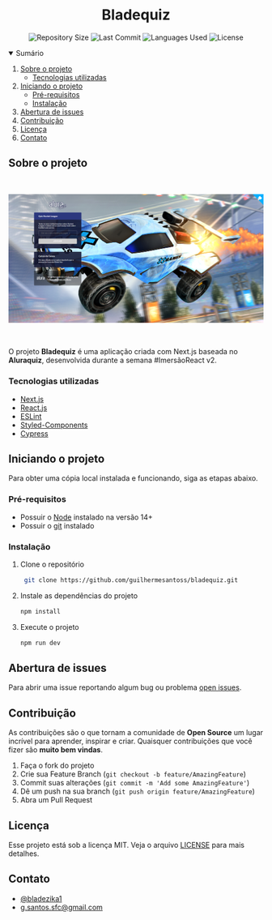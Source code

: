 <h1 align="center">Bladequiz</h1>

<p align="center">
  <img src="https://img.shields.io/github/repo-size/guilhermesantoss/bladequiz?style=for-the-badge&color=darkblue" alt="Repository Size" />
  <img src="https://img.shields.io/github/last-commit/guilhermesantoss/bladequiz?style=for-the-badge&color=darkblue" alt="Last Commit" />
  <img src="https://img.shields.io/github/languages/count/guilhermesantoss/bladequiz?style=for-the-badge&color=darkblue" alt="Languages Used" />
  <img src="https://img.shields.io/github/license/guilhermesantoss/bladequiz?style=for-the-badge&color=darkblue" alt="License" />
</p>

<details open="open">
  <summary>Sumário</summary>
  <ol>
    <li>
      <a href="#sobre-o-projeto">Sobre o projeto</a>
      <ul>
        <li><a href="#tecnologias-utilizadas">Tecnologias utilizadas</a></li>
      </ul>
    </li>
    <li>
      <a href="#iniciando-o-projeto">Iniciando o projeto</a>
      <ul>
        <li><a href="#pré-requisitos">Pré-requisitos</a></li>
        <li><a href="#instalação">Instalação</a></li>
      </ul>
    </li>
    <li><a href="#abertura-de-issues">Abertura de issues</a></li>
    <li><a href="#contribuição">Contribuição</a></li>
    <li><a href="#licença">Licença</a></li>
    <li><a href="#contato">Contato</a></li>
  </ol>
</details>

## Sobre o projeto

<br />
<p align="center"><img src="https://raw.githubusercontent.com/guilhermesantoss/bladequiz/main/public/bg-bladequiz.png" alt="Logo" /></p>
<br />

O projeto **Bladequiz** é uma aplicação criada com Next.js baseada no **Aluraquiz**, desenvolvida durante a semana #ImersãoReact v2.

### Tecnologias utilizadas

- [Next.js](https://nextjs.org/)
- [React.js](https://reactjs.org/)
- [ESLint](https://eslint.org/)
- [Styled-Components](https://styled-components.com/)
- [Cypress](https://www.cypress.io/)

## Iniciando o projeto

Para obter uma cópia local instalada e funcionando, siga as etapas abaixo.

### Pré-requisitos

- Possuir o [Node](https://nodejs.org/en/) instalado na versão 14+
- Possuir o [git](http://git-scm.com) instalado

### Instalação

1. Clone o repositório
   ```sh
    git clone https://github.com/guilhermesantoss/bladequiz.git
   ```
2. Instale as dependências do projeto
   ```sh
   npm install
   ```
3. Execute o projeto
   ```sh
   npm run dev
   ```

## Abertura de issues

Para abrir uma issue reportando algum bug ou problema [open issues](https://github.com/guilhermesantoss/bladequiz/issues).

## Contribuição

As contribuições são o que tornam a comunidade de **Open Source** um lugar incrível para aprender, inspirar e criar. Quaisquer contribuições que você fizer são **muito bem vindas**.

1. Faça o fork do projeto
2. Crie sua Feature Branch (`git checkout -b feature/AmazingFeature`)
3. Commit suas alterações (`git commit -m 'Add some AmazingFeature'`)
4. Dê um push na sua branch (`git push origin feature/AmazingFeature`)
5. Abra um Pull Request

## Licença

Esse projeto está sob a licença MIT. Veja o arquivo [LICENSE](LICENSE) para mais detalhes.

## Contato

- [@bladezika1](https://twitter.com/bladezika1)
- [g.santos.sfc@gmail.com](mailto:g.santos.sfc@gmail.com)
